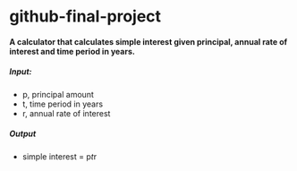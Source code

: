 # github-final-project
#### A calculator that calculates simple interest given principal, annual rate of interest and time period in years.
##### Input:
  - p, principal amount
  - t, time period in years
  - r, annual rate of interest
##### Output
  - simple interest = p*t*r
